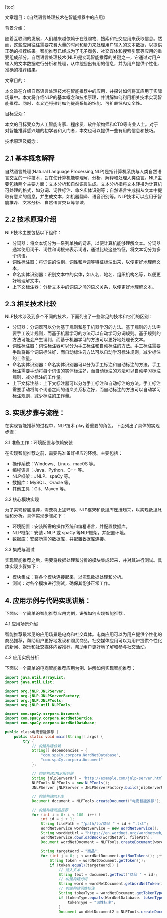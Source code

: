 
[toc]                    
                
                
文章题目：《自然语言处理技术在智能推荐中的应用》

背景介绍：

随着互联网的发展，人们越来越依赖于在线购物、搜索和社交应用来获取信息。然而，这些应用往往需要花费大量的时间和精力来处理用户输入的文本数据，以提供正确的推荐结果。智能推荐已经成为了电子商务、社交媒体和搜索引擎等应用的重要组成部分。自然语言处理技术(NLP)是实现智能推荐的关键之一，它通过对用户输入的文本数据进行分析和处理，从中挖掘出有用的信息，并为用户提供个性化、准确的推荐结果。

文章目的：

本文旨在介绍自然语言处理技术在智能推荐中的应用，并探讨如何将其应用于实际场景中。本文将介绍NLP的基本概念和技术原理，并讲解如何利用相关技术实现智能推荐。同时，本文还将探讨如何提高系统的性能、可扩展性和安全性。

目标受众：

本文的目标受众为人工智能专家、程序员、软件架构师和CTO等专业人士。对于对智能推荐感兴趣的初学者和入门者，本文也可以提供一些有用的信息和技巧。

技术原理及概念：

## 2.1 基本概念解释

自然语言处理(Natural Language Processing,NLP)是指计算机系统与人类自然语言交互的一种技术，旨在使计算机能够理解、分析、解释和处理人类语言。NLP主要包括两个主要方面：文本分析和自然语言生成。文本分析指将文本转换为计算机可处理的格式，如分词、词性标注、命名实体识别等；自然语言生成指从文本中提取有意义的信息，并生成文本，如机器翻译、语音识别等。NLP技术可以应用于智能推荐、文本分析、自然语言交互等领域。

## 2.2 技术原理介绍

NLP技术主要包括以下组件：

- 分词器：将文本切分为一系列单独的词语，以便计算机能够理解文本。分词器通常使用词干、词性和词根来表示词语，通过比较这些特征，将文本切分为多个词语。
- 词性标注器：将词语的性别、词性和声调等特征标注出来，以便更好地理解文本。
- 命名实体识别器：识别文本中的实体，如人名、地名、组织机构名等，以便更好地理解文本。
- 上下文标注器：分析文本中的词语之间的语义关系，以便更好地理解文本。

## 2.3 相关技术比较

NLP技术涉及到多个不同的技术，下面列出了一些常见的技术和它们的区别：

- 分词器：分词器可以分为基于规则和基于机器学习的方法。基于规则的方法需要手工设计规则，而基于机器学习的方法可以自动学习分词规则。基于规则的方法可能会产生误判，而基于机器学习的方法可以更好地处理长文本。
- 词性标注器：词性标注器可以分为手工标注和自动标注的方法。手工标注需要手动将每个词语标注好，而自动标注的方法可以自动学习标注规则，减少标注的工作量。
- 命名实体识别器：命名实体识别器可以分为手工标注和自动标注的方法。手工标注需要手动将每个词语的实体标注好，而自动标注的方法可以自动学习标注规则，减少标注的工作量。
- 上下文标注器：上下文标注器可以分为手工标注和自动标注的方法。手工标注需要手动将每个词语之间的语义关系标注好，而自动标注的方法可以自动学习标注规则，减少标注的工作量。

## 3. 实现步骤与流程：

在实现智能推荐的过程中，NLP技术 play 着重要的角色。下面列出了具体的实现步骤：

3.1 准备工作：环境配置与依赖安装

在实现智能推荐之前，需要先准备好相应的环境。主要包括：

- 操作系统：Windows、Linux、macOS 等。
- 编程语言：Java、Python、C++ 等。
- NLP框架：JNLP、spaCy 等。
- 数据库：MySQL、Oracle 等。
- 其他工具：Git、Maven 等。

3.2 核心模块实现

为了实现智能推荐，需要将上述环境、NLP框架和数据库连接起来，以实现数据处理和分析。具体实现步骤如下：

- 环境配置：安装所需的操作系统和编程语言，并配置数据库。
- NLP框架：安装 JNLP 或 spaCy 等NLP框架，并配置环境。
- 数据库：安装所需的数据库，并配置数据库连接。

3.3 集成与测试

实现智能推荐之后，需要将数据处理和分析的模块集成起来，并对其进行测试。具体实现步骤如下：

- 模块集成：将各个模块连接起来，以实现数据处理和分析。
- 测试：对各个模块进行测试，确保其能够正常工作。

## 4. 应用示例与代码实现讲解：

下面以一个简单的智能推荐应用为例，讲解如何实现智能推荐：

4.1 应用场景介绍

智能推荐最常见的应用场景是电商和社交媒体。电商应用可以为用户提供个性化的商品推荐，帮助用户更好地发现和购买商品。社交媒体应用可以为用户提供个性化的新闻、娱乐和社交媒体内容推荐，帮助用户更好地了解和参与社交活动。

4.2 应用实例分析

下面以一个简单的电商智能推荐应用为例，讲解如何实现智能推荐：

```java
import java.util.ArrayList;
import java.util.List;

import org.jNLP.JNLPServer;
import org.jNLP.JNLPServerFactory;
import org.jNLP.JNLPTools;
import org.jNLP.util.NLPTools;

import com.spaCy.corpora.Document;
import com.spaCy.corpora.WordNetService;
import com.spaCy.corpora.WordNetDatabase;

public class电商智能推荐 {
    public static void main(String[] args) {
        try {
            // 构建构建依赖
            String[] dependencies = {
                "com.spaCy.corpora.WordNetDatabase",
                "com.spaCy.corpora.Document"
            };

            // 构建构建JNLP服务器
            String jnlpServerUrl = "http://example.com/jnlp-server.html";
            NLPTools NLPTools = new NLPTools();
            JNLPServer jNLPServer = JNLPServerFactory.build(jnlpServerUrl, dependencies);

            // 构建构建NLP库
            Document document = NLPTools.createDocument("电商智能推荐");

            // 构建构建商品推荐
            for (int i = 0; i < 100; i++) {
                int id = i + 1;
                String filePath = "/path/to/商品 " + id + ".txt";
                WordNetService wordNetService = new WordNetService();
                String wordNetUrl = "https://en.wordnet.org/wordnetweb/download/web-book.php";
                wordNetService.downloadBook(wordNetUrl, filePath);
                Document wordNetDocument = NLPTools.createDocument(wordNetDocument);

                String targetWord = "商品";
                for (int j = 0; j < wordNetDocument.getNumTokens(); j++) {
                    String token = wordNetDocument.getToken(j);
                    if (token.equals(targetWord)) {
                        // 插入文本
                        String text = document.getText("商品 " + id);
                        // 构建构建分词
                        String word = wordNetDocument.getWordNetToken(id, text);
                        // 构建构建词性标注
                        String tokenType = wordNetDocument.getTokenType(id);
                        if (tokenType.equals(WordNetDatabase. tokenType.wordNetToken)) {
                            tokenType = "词性标注";
                        }
                        Document wordNetDocument2 = NLPTools.createDocument(

